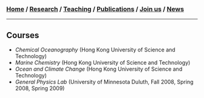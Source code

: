 ### [**Home**](README.md) / [**Research**](research.md) / [**Teaching**](teaching.md) / [**Publications**](publications.md) / [**Join us**](joinus.md) / [**News**](news.md)
---

## Courses
- _Chemical Oceanography_ (Hong Kong University of Science and Technology) 
- _Marine Chemistry_ (Hong Kong University of Science and Technology)
- _Ocean and Climate Change_ (Hong Kong University of Science and Technology)
- _General Physics Lab_ (University of Minnesota Duluth, Fall 2008, Spring 2008, Spring 2009)


